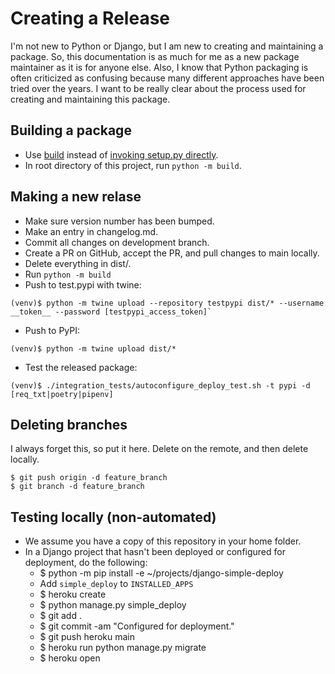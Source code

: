 Creating a Release
===

I'm not new to Python or Django, but I am new to creating and maintaining a package. So, this documentation is as much for me as a new package maintainer as it is for anyone else. Also, I know that Python packaging is often criticized as confusing because many different approaches have been tried over the years. I want to be really clear about the process used for creating and maintaining this package.


Building a package
---

- Use [build](https://pypa-build.readthedocs.io/en/stable/index.html) instead of [invoking setup.py directly](https://blog.ganssle.io/articles/2021/10/setup-py-deprecated.html).
- In root directory of this project, run `python -m build`.

Making a new relase
---

- Make sure version number has been bumped.
- Make an entry in changelog.md.
- Commit all changes on development branch.
- Create a PR on GitHub, accept the PR, and pull changes to main locally.
- Delete everything in dist/.
- Run `python -m build`
- Push to test.pypi with twine:
```
(venv)$ python -m twine upload --repository testpypi dist/* --username __token__ --password [testpypi_access_token]`
```
- Push to PyPI:
```
(venv)$ python -m twine upload dist/*
```
- Test the released package:
```
(venv)$ ./integration_tests/autoconfigure_deploy_test.sh -t pypi -d [req_txt|poetry|pipenv]
```

Deleting branches
---

I always forget this, so put it here. Delete on the remote, and then delete locally.

```
$ git push origin -d feature_branch
$ git branch -d feature_branch
```

Testing locally (non-automated)
---

- We assume you have a copy of this repository in your home folder.
- In a Django project that hasn't been deployed or configured for deployment, do the following:
  - $ python -m pip install -e ~/projects/django-simple-deploy
  - Add `simple_deploy` to `INSTALLED_APPS`
  - $ heroku create
  - $ python manage.py simple_deploy
  - $ git add .
  - $ git commit -am "Configured for deployment."
  - $ git push heroku main
  - $ heroku run python manage.py migrate
  - $ heroku open

